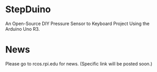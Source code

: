 # StepDuino
An Open-Source DIY Pressure Sensor to Keyboard Project Using the Arduino Uno R3.
# News
Please go to rcos.rpi.edu for news. (Specific link will be posted soon.)